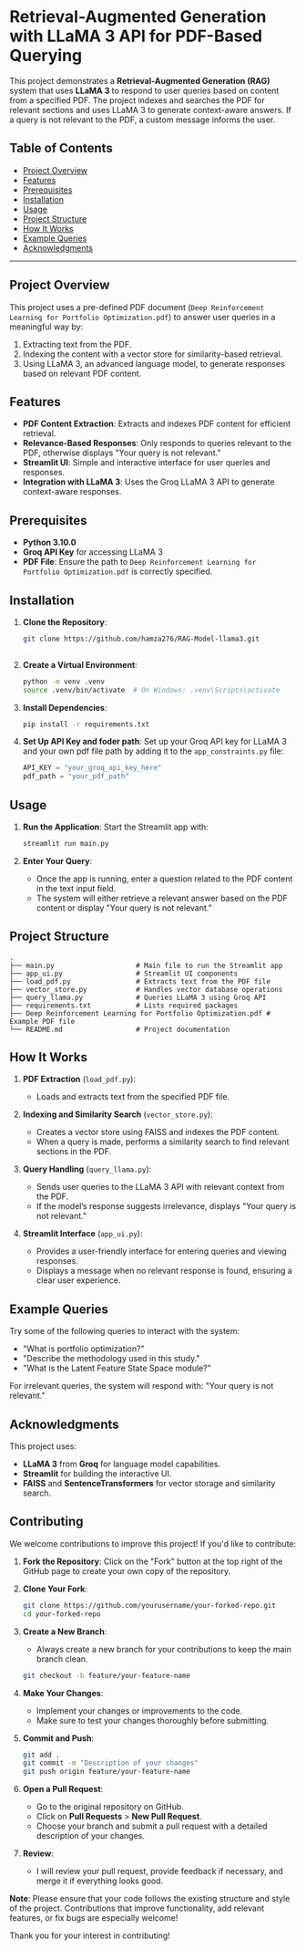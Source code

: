 # Retrieval-Augmented Generation with LLaMA 3 API for PDF-Based Querying

This project demonstrates a **Retrieval-Augmented Generation (RAG)** system that uses **LLaMA 3** to respond to user queries based on content from a specified PDF. The project indexes and searches the PDF for relevant sections and uses LLaMA 3 to generate context-aware answers. If a query is not relevant to the PDF, a custom message informs the user.

## Table of Contents
- [Project Overview](#project-overview)
- [Features](#features)
- [Prerequisites](#prerequisites)
- [Installation](#installation)
- [Usage](#usage)
- [Project Structure](#project-structure)
- [How It Works](#how-it-works)
- [Example Queries](#example-queries)
- [Acknowledgments](#acknowledgments)

---

## Project Overview

This project uses a pre-defined PDF document (`Deep Reinforcement Learning for Portfolio Optimization.pdf`) to answer user queries in a meaningful way by:
1. Extracting text from the PDF.
2. Indexing the content with a vector store for similarity-based retrieval.
3. Using LLaMA 3, an advanced language model, to generate responses based on relevant PDF content.

## Features

- **PDF Content Extraction**: Extracts and indexes PDF content for efficient retrieval.
- **Relevance-Based Responses**: Only responds to queries relevant to the PDF, otherwise displays "Your query is not relevant."
- **Streamlit UI**: Simple and interactive interface for user queries and responses.
- **Integration with LLaMA 3**: Uses the Groq LLaMA 3 API to generate context-aware responses.

## Prerequisites

- **Python 3.10.0**
- **Groq API Key** for accessing LLaMA 3
- **PDF File**: Ensure the path to `Deep Reinforcement Learning for Portfolio Optimization.pdf` is correctly specified.

## Installation

1. **Clone the Repository**:
   ```bash
   git clone https://github.com/hamza276/RAG-Model-llama3.git
  
   ```

2. **Create a Virtual Environment**:
   ```bash
   python -m venv .venv
   source .venv/bin/activate  # On Windows: .venv\Scripts\activate
   ```

3. **Install Dependencies**:
   ```bash
   pip install -r requirements.txt
   ```

4. **Set Up API Key and foder path**:
   Set up your Groq API key for LLaMA 3 and your own pdf file path by adding it to the `app_constraints.py` file:
   ```python
   API_KEY = "your_groq_api_key_here"
   pdf_path = "your_pdf_path"
   ```

## Usage

1. **Run the Application**:
   Start the Streamlit app with:
   ```bash
   streamlit run main.py
   ```

2. **Enter Your Query**:
   - Once the app is running, enter a question related to the PDF content in the text input field.
   - The system will either retrieve a relevant answer based on the PDF content or display "Your query is not relevant."

## Project Structure

```plaintext
.
├── main.py                    # Main file to run the Streamlit app
├── app_ui.py                  # Streamlit UI components
├── load_pdf.py                # Extracts text from the PDF file
├── vector_store.py            # Handles vector database operations
├── query_llama.py             # Queries LLaMA 3 using Groq API
├── requirements.txt           # Lists required packages
├── Deep Reinforcement Learning for Portfolio Optimization.pdf # Example PDF file
└── README.md                  # Project documentation
```

## How It Works

1. **PDF Extraction** (`load_pdf.py`):
   - Loads and extracts text from the specified PDF file.

2. **Indexing and Similarity Search** (`vector_store.py`):
   - Creates a vector store using FAISS and indexes the PDF content.
   - When a query is made, performs a similarity search to find relevant sections in the PDF.

3. **Query Handling** (`query_llama.py`):
   - Sends user queries to the LLaMA 3 API with relevant context from the PDF.
   - If the model’s response suggests irrelevance, displays "Your query is not relevant."

4. **Streamlit Interface** (`app_ui.py`):
   - Provides a user-friendly interface for entering queries and viewing responses.
   - Displays a message when no relevant response is found, ensuring a clear user experience.

## Example Queries

Try some of the following queries to interact with the system:
- "What is portfolio optimization?"
- "Describe the methodology used in this study."
- "What is the Latent Feature State Space module?"

For irrelevant queries, the system will respond with: "Your query is not relevant."

## Acknowledgments

This project uses:
- **LLaMA 3** from **Groq** for language model capabilities.
- **Streamlit** for building the interactive UI.
- **FAISS** and **SentenceTransformers** for vector storage and similarity search.

## Contributing

We welcome contributions to improve this project! If you'd like to contribute:

1. **Fork the Repository**: Click on the "Fork" button at the top right of the GitHub page to create your own copy of the repository.

2. **Clone Your Fork**:
   ```bash
   git clone https://github.com/yourusername/your-forked-repo.git
   cd your-forked-repo
   ```

3. **Create a New Branch**:
   - Always create a new branch for your contributions to keep the main branch clean.
   ```bash
   git checkout -b feature/your-feature-name
   ```

4. **Make Your Changes**:
   - Implement your changes or improvements to the code.
   - Make sure to test your changes thoroughly before submitting.

5. **Commit and Push**:
   ```bash
   git add .
   git commit -m "Description of your changes"
   git push origin feature/your-feature-name
   ```

6. **Open a Pull Request**:
   - Go to the original repository on GitHub.
   - Click on **Pull Requests** > **New Pull Request**.
   - Choose your branch and submit a pull request with a detailed description of your changes.

7. **Review**:
   - I will review your pull request, provide feedback if necessary, and merge it if everything looks good.

**Note**: Please ensure that your code follows the existing structure and style of the project. Contributions that improve functionality, add relevant features, or fix bugs are especially welcome!

Thank you for your interest in contributing!
